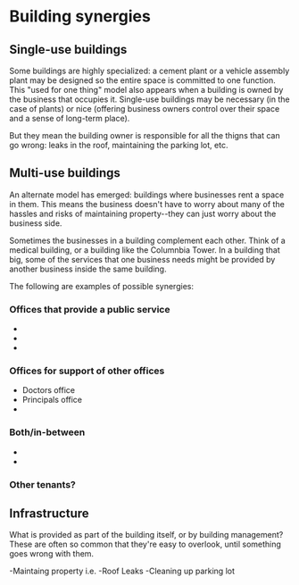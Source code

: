 # Building synergies

## Single-use buildings

Some buildings are highly specialized: a cement plant or a vehicle
assembly plant may be designed so the entire space is committed to one
function. This "used for one thing" model also appears when a building
is owned by the business that occupies it. Single-use buildings may
be necessary (in the case of plants) or nice (offering business owners
control over their space and a sense of long-term place).

But they mean the building owner is responsible for all the thigns that
can go wrong: leaks in the roof, maintaining the parking lot, etc.

## Multi-use buildings

An alternate model has emerged: buildings where businesses rent a
space in them. This means the business doesn't have to worry about
many of the hassles and risks of maintaining property--they can just
worry about the business side.

Sometimes the businesses in a building complement each other.
Think of a medical building, or a building like the Columnbia Tower.
In a building that big, some of the services that one business needs
might be provided by another business inside the same building.

The following are examples of possible synergies:


### Offices that provide a public service

-
-
-

### Offices for support of other offices

- Doctors office
- Principals office
-

### Both/in-between

-
-

### Other tenants?


## Infrastructure

What is provided as part of the building itself, or by building
management? These are often so common that they're easy to overlook,
until something goes wrong with them.

-Maintaing property i.e. 
-Roof Leaks
-Cleaning up parking lot 
